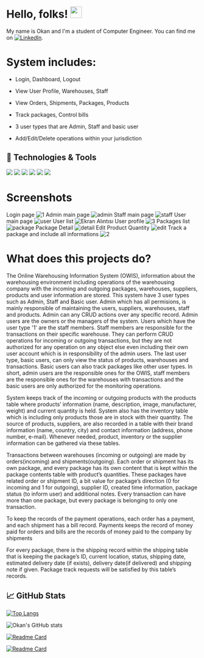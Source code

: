 # Hello, folks! <img src="https://raw.githubusercontent.com/MartinHeinz/MartinHeinz/master/wave.gif" width="30px">

My name is Okan and I'm a student of Computer Engineer. You can find me on [![LinkedIn][1.2]][1].

# System includes:
- Login, Dashboard, Logout

- View User Profile, Warehouses, Staff

- View Orders, Shipments, Packages, Products

- Track packages, Control bills

- 3 user types that are Admin, Staff and basic user

- Add/Edit/Delete operations within your jurisdiction

## 🔧 Technologies & Tools
![](https://img.shields.io/badge/OS-Windows-Green?style=flat&logo=windows&logoColor=white&color=2bbc8a)
![](https://img.shields.io/badge/Editor-VisualStudio-information?style=flat&logo=html5%20ide&logoColor=white&color=2bbc8a)
![](https://img.shields.io/badge/Code-Csharp-informational?style=flat&logo=c-sharp&logoColor=white&color=2bbc8a)
![](https://img.shields.io/badge/Code-HTML-informational?style=flat&logo=html5&logoColor=white&color=2bbc8a)
![](https://img.shields.io/badge/Code-CSS-informational?style=flat&logo=css3&logoColor=white&color=2bbc8a)
![](https://img.shields.io/badge/Tools-MSSQL-informational?style=flat&logo=sql&logoColor=white&color=2bbc8a)

# Screenshots
Login page
![1](https://user-images.githubusercontent.com/67058617/105500050-6490d400-5cd3-11eb-9587-593a013f4f76.PNG)
Admin main page
![admin](https://user-images.githubusercontent.com/67058617/105500067-6a86b500-5cd3-11eb-8602-4a68cba6b0ad.PNG)
Staff main page
![staff](https://user-images.githubusercontent.com/67058617/105500069-6b1f4b80-5cd3-11eb-8d5b-d5cc83b80bf4.PNG)
User main page
![user](https://user-images.githubusercontent.com/67058617/105500065-69ee1e80-5cd3-11eb-9888-bd139fb1588e.PNG)
User list
![Ekran Alıntısı](https://user-images.githubusercontent.com/67058617/105500086-6fe3ff80-5cd3-11eb-9be0-44a7ac6f9866.PNG)
User profile
![3](https://user-images.githubusercontent.com/67058617/105500089-707c9600-5cd3-11eb-9fe9-e342645c64fd.PNG)
Packages list
![package](https://user-images.githubusercontent.com/67058617/105500090-71152c80-5cd3-11eb-8abd-7204b6282593.PNG)
Package Detail
![detail](https://user-images.githubusercontent.com/67058617/105500082-6eb2d280-5cd3-11eb-803e-59c6fdeda884.PNG)
Edit Product Quantity
![edit](https://user-images.githubusercontent.com/67058617/105500085-6fe3ff80-5cd3-11eb-8710-d2fc251f7376.PNG)
Track a package and include all informations
![2](https://user-images.githubusercontent.com/67058617/105500087-707c9600-5cd3-11eb-9d6d-aa1add4e66d4.PNG)

# What does this projects do?
The Online Warehousing Information System (OWIS), information about the warehousing environment including operations of the warehousing company with the incoming and outgoing packages, warehouses, suppliers, products and user information are stored. This system have 3 user types such as Admin, Staff and Basic user. 
Admin which has all permisions, is mainly responsible of maintaining the users, suppliers, warehouses, staff and products. Admin can any CRUD actions over any specific record. Admin users are the owners or the managers of the system. 
Users which have the user type '1' are the staff members. Staff members are responsible for the transactions on their specific warehouse. They can perform CRUD operations for incoming or outgoing transactions, but they are not authorized for any operation on any object else even including their own user account which is in responsibility of the admin users. The last user type, basic users, can only view the status of products, warehouses and transactions. 
Basic users can also track packages like other user types. In short, admin users are the responsible ones for the OWIS, staff members are the responsible ones for the warehouses with transactions and the basic users are only authorized for the monitoring operations. 

System keeps track of the incoming or outgoing products with the products table where products’ information (name, description, image, manufacturer, weight) and current quantity is held. System also has the inventory table which is including only products those are in stock with their quantity. The source of products, suppliers, are also recorded in a table with their brand information (name, country, city) and contact information (address, phone number, e-mail). Whenever needed, product, inventory or the supplier information can be gathered via these tables.

Transactions between warehouses (incoming or outgoing) are made by orders(incoming) and shipments(outgoing). Each order or shipment has its own package, and every package has its own content that is kept within the package contents table with product’s quantities. These packages have related order or shipment ID, a bit value for package’s direction (0 for incoming and 1 for outgoing), supplier ID, created time information, package status (to inform user) and additional notes. Every transaction can have more than one package, but every package is belonging to only one transaction. 

To keep the records of the payment operations, each order has a payment, and each shipment has a bill record. Payments keeps the record of money paid for orders and bills are the records of money paid to the company by shipments

For every package, there is the shipping record within the shipping table that is keeping the package’s ID, current location, status, shipping date, estimated delivery date (if exists), delivery date(if delivered) and shipping note if given. Package track requests will be satisfied by this table’s records. 


## &#x1f4c8; GitHub Stats
[![Top Langs](https://github-readme-stats.vercel.app/api/top-langs/?username=vasseurr)](https://github.com/anuraghazra/github-readme-stats)

![Okan's GitHub stats](https://github-readme-stats.vercel.app/api?username=Vasseurr&show_icons=true&theme=dracula)

[![Readme Card](https://github-readme-stats.vercel.app/api/pin/?username=Vasseurr&repo=User-Authentication)](https://github.com/Vasseurr/User-Authentication)

[![Readme Card](https://github-readme-stats.vercel.app/api/pin/?username=Vasseurr&repo=Match-Card)](https://github.com/Vasseurr/Match-Card)



<!-- links to social media icons -->

[1.1]: http://i.imgur.com/0o48UoR.png (github icon with padding)
[1.2]: https://img.icons8.com/plasticine/25/000000/linkedin.png (LinkedIn icon without padding)

<!-- links to your social media accounts -->

[1]: https://www.linkedin.com/in/okanruzgar/
[2]: https://github.com/Vasseurr

